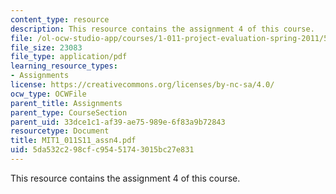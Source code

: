 ```yaml
---
content_type: resource
description: This resource contains the assignment 4 of this course.
file: /ol-ocw-studio-app/courses/1-011-project-evaluation-spring-2011/5da532c298cfc95451743015bc27e831_MIT1_011S11_assn4.pdf
file_size: 23083
file_type: application/pdf
learning_resource_types:
- Assignments
license: https://creativecommons.org/licenses/by-nc-sa/4.0/
ocw_type: OCWFile
parent_title: Assignments
parent_type: CourseSection
parent_uid: 33dce1c1-af39-ae75-989e-6f83a9b72843
resourcetype: Document
title: MIT1_011S11_assn4.pdf
uid: 5da532c2-98cf-c954-5174-3015bc27e831
---
```

This resource contains the assignment 4 of this course.
